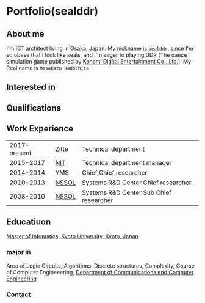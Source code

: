 # Portfolio(sealddr)

## About me
I'm ICT architect living in Osaka, Japan.
My nickname is `sealddr`, since
I'm so obese that I look like seals, and I'm eager to playing DDR (The dance simulation game published by [Konami Digital Entertainment Co., Ltd.](https://www.konami.com/games/jp/ja/)).
My Real name is `Masakazu Kadoshita`

## Interested in

## Qualifications

## Work Experience
||||
|:---|:---|:---|
|2017-present|[Zitte](http://www.zitte.co.jp/company.html)|Technical department|
|2015-2017|[NIT](https://www.nit2008.com/)|Technical department manager|
|2014-2014|YMS|Chief Chief researcher|
|2010-2013|[NSSOL](https://www.nssol.nipponsteel.com/en/)|Systems R&D Center Chief researcher|
|2008-2010|[NSSOL](https://www.nssol.nipponsteel.com/en/)|Systems R&D Center Sub Chief researcher|

## Educatiuon
[Master of Infomatics, Kyoto University, Kyoto, Japan](http://www.i.kyoto-u.ac.jp/en/)
### major in
Area of Logic Circuits, Algorithms, Discrete structures, Complexity,
Course of Computer Engineeering,
[Department of Communications and Computer Engineering](http://www.cce.i.kyoto-u.ac.jp/course-e.html)

### Contact
